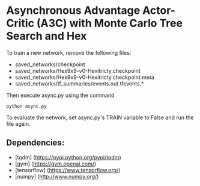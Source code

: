 # Asynchronous Advantage Actor-Critic (A3C) with Monte Carlo Tree Search and Hex

To train a new network, remove the following files:
* saved_networks/checkpoint
* saved_networks/Hex9x9-v0-Hexitricty.checkpoint
* saved_networks/Hex9x9-v0-Hexitricty.checkpoint.meta
* saved_networks/tf_summaries/events.out.tfevents.*

Then execute async.py using the command
```
python async.py
```
To evaluate the network, set async.py's TRAIN variable to False and run the file again.

## Dependencies:
* [tqdm] (https://pypi.python.org/pypi/tqdm)
* [gym] (https://gym.openai.com/)
* [tensorflow] (https://www.tensorflow.org/)
* [numpy] (http://www.numpy.org/)
